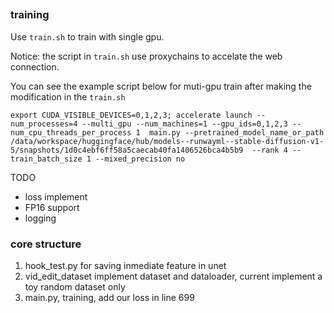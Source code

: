 ##

### training

Use `train.sh` to train with single gpu.

Notice: the script in `train.sh` use proxychains to accelate the web connection.

You can see the example script below for muti-gpu train after making the modification in the `train.sh`
```
export CUDA_VISIBLE_DEVICES=0,1,2,3; accelerate launch --num_processes=4 --multi_gpu --num_machines=1 --gpu_ids=0,1,2,3 --num_cpu_threads_per_process 1  main.py --pretrained_model_name_or_path /data/workspace/huggingface/hub/models--runwayml--stable-diffusion-v1-5/snapshots/1d0c4ebf6ff58a5caecab40fa1406526bca4b5b9  --rank 4 --train_batch_size 1 --mixed_precision no
```

TODO
- loss implement
- FP16 support
- logging


### core structure
1. hook_test.py for saving inmediate feature in unet
2. vid_edit_dataset implement dataset and dataloader, current implement a toy random dataset only
3. main.py, training, add our loss in line 699






